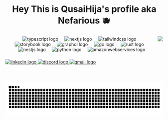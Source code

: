 <h1 align="center">Hey This is QusaiHija's profile aka Nefarious 🫐 </h1>

###
<img align="right" height="150" src="https://media1.tenor.com/m/km9rY7nAH8AAAAAd/jubei.gif"  />


<div align="center">
  <img src="https://skillicons.dev/icons?i=js" height="60" alt="typescript logo"  />
  <img width="12" />
  <img src="https://skillicons.dev/icons?i=python" height="60" alt="nextjs logo"  />
  <img width="12" />
  <img src="https://skillicons.dev/icons?i=html" height="60" alt="tailwindcss logo"  />
  <img width="12" />
  <img src="https://skillicons.dev/icons?i=cpp" height="60" alt="storybook logo"  />
  <img width="12" />
  <img src="https://skillicons.dev/icons?i=php" height="60" alt="graphql logo"  />
  <img width="12" />
  <img src="https://skillicons.dev/icons?i=docker" height="60" alt="go logo"  />
  <img width="12" />
  <img src="https://skillicons.dev/icons?i=kubernetes" height="60" alt="rust logo"  />
  <img width="12" />
  <img src="https://skillicons.dev/icons?i=linux" height="60" alt="nestjs logo"  />
  <img width="12" />
  <img src="https://skillicons.dev/icons?i=windows" height="60" alt="python logo"  />
  <img width="12" />
  <img src="https://skillicons.dev/icons?i=aws" height="60" alt="amazonwebservices logo"  />
</div>

###

<div align="center" style="transform: translateX(-100px)">
<a href="https://www.linkedin.com/in/qusai-abu-al-haija-037927288/" target="_blank">
 <img src="https://img.shields.io/static/v1?message=LinkedIn&logo=linkedin&label=&color=0077B5&logoColor=white&labelColor=&style=for-the-badge" height="25" alt="linkedin logo"  /> 
 </a>
<a href="https://discordapp.com/users/889583113775230997" target="_blank">
  <img src="https://img.shields.io/static/v1?message=Discord&logo=discord&label=&color=7289DA&logoColor=white&labelColor=&style=for-the-badge" height="25" alt="discord logo"  />
</a>
<a href="mailto:qusayaboalhiga113@gmail.com" target="_blank">
<img src="https://img.shields.io/static/v1?message=Gmail&logo=gmail&label=&color=D14836&logoColor=white&labelColor=&style=for-the-badge" height="25" alt="gmail logo"  />
</a>
</div>

###


<br clear="both">

<img src="https://raw.githubusercontent.com/Qusaihija/Qusaihija/output/snake.svg" alt="Snake animation" />

###


